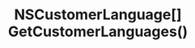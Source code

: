 ﻿---
uid: crmscript_ref_NSListAgent_GetCustomerLanguages
title: NSCustomerLanguage[] GetCustomerLanguages()
intellisense: NSListAgent.GetCustomerLanguages
keywords: NSListAgent, GetCustomerLanguages
so.topic: reference
---



